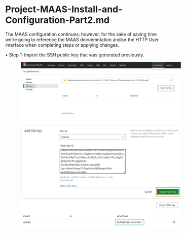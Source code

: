 # Project-MAAS-Install-and-Configuration-Part2.md

The MAAS configuration continues; however, for the sake of saving time we're going to reference the MAAS docuemntation
and/or the HTTP User interface when completing steps or applying changes.

• Step 1: Import the SSH public key that was generated previously.

<img hspace="50" width=900 src="images/MAAS-Upload-SSH-Key01.png">

<img hspace="50" width=900 src="images/MAAS-Upload-SSH-Key02.png">

<img hspace="50" width=900 src="images/MAAS-Upload-SSH-Key03.png">
